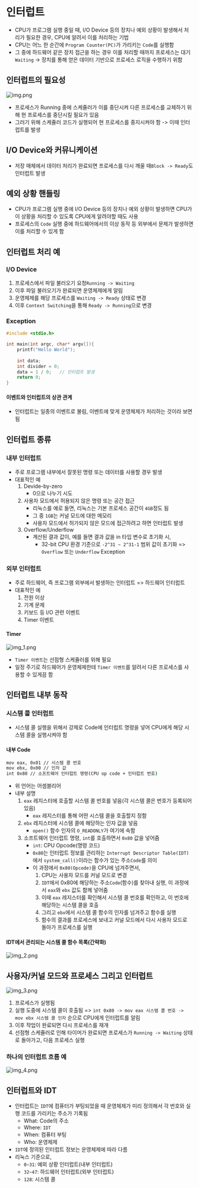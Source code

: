 # 인터럽트

- CPU가 프로그램 실행 중일 때, I/O Device 등의 장치나 예외 상황이 발생해서 처리가 필요한 경우, CPU에 알려서 이를 처리하는 기법
- CPU는 어느 한 순간에 `Program Counter(PC)`가 가리키는 `Code`를 실행함
- 그 중에 하드웨어 같은 장치 접근을 하는 경우 이를 처리할 때까지 프로세스는 대기`Waiting` -> 장치를 통해 얻은 데이터 기반으로 프로세스 로직을 수행하기 위함

## 인터럽트의 필요성
![img.png](img.png)
- 프로세스가 Running 중에 스케쥴러가 이를 중단시켜 다른 프로세스를 교체하기 위해 현 프로세스를 중단시킬 필요가 있음
- 그러기 위해 스케쥴러 코드가 실행되어 현 프로세스를 중지시켜야 함 -> 이때 인터럽트를 발생

## I/O Device와 커뮤니케이션
- 저장 매체에서 데이터 처리가 완료되면 프로세스를 다시 깨울 때`Block -> Ready`도 인터럽트 발생

## 예외 상황 핸들링
- CPU가 프로그램 실행 중에 I/O Device 등의 장치나 예외 상황이 발생하면 CPU가 이 상황을 처리할 수 있도록 CPU에게 알려야할 때도 사용
- 프로세스의 `Code` 실행 중에 하드웨어에서의 이상 동작 등 외부에서 문제가 발생하면 이를 처리할 수 있게 함

## 인터럽트 처리 예
### I/O Device
1. 프로세스에서 파일 불러오기 요청`Running -> Waiting`
2. 이후 파일 불러오기가 완료되면 운영체제에게 알림
3. 운영체제를 해당 프로세스를 `Waiting -> Ready` 상태로 변경
4. 이후 `Context Switching`을 통해 `Ready -> Running`으로 변경

### Exception
```c
#include <stdio.h>

int main(int argc, char* argv[]){
    printf("Hello World");
    
    int data;
    int divider = 0;
    data = 1 / 0;	// 인터럽트 발생
    return 0;
}
```
#### 이벤트와 인터럽트의 상관 관계
- 인터럽트는 일종의 이벤트로 불림, 이벤트에 맞게 운영체제가 처리하는 것이라 보면 됨

## 인터럽트 종류
### 내부 인터럽트
- 주로 프로그램 내부에서 잘못된 명령 또는 데이터를 사용할 경우 발생
- 대표적인 예
  1. Devide-by-zero
     - 0으로 나누기 시도
  2. 사용자 모드에서 허용되지 않은 명령 또는 공간 접근
     - 리눅스를 예로 들면, 리눅스는 기본 프로세스 공간이 `4GB`정도 됨
     - 그 중 `1GB`는 커널 모드에 대한 메모리
     - 사용자 모드에서 허가되지 않은 모드에 접근하려고 하면 인터럽트 발생
  3. Overflow/Underflow
     - 계산된 결과 값이, 예를 들면 결과 값을 in 타입 변수로 초기화 시,
       - 32-bit CPU 환경 기준으로 `-2^31 ~ 2^31-1` 범위 값이 초기화 => `Overflow` 또는 `Underflow` Exception

### 외부 인터럽트
- 주로 하드웨어, 즉 프로그램 외부에서 발생하는 인터럽트 => 하드웨어 인터럽트
- 대표적인 예
  1. 전원 이상
  2. 기계 문제
  3. 키보드 등 I/O 관련 이벤트
  4. Timer 이벤트

#### Timer
![img_1.png](img_1.png)
- `Timer 이벤트`는 선점형 스케쥴러를 위해 필요
- 일정 주기로 하드웨어가 운영체제한테 `Timer 이벤트`를 알려서 다른 프로세스를 사용할 수 있게끔 함

## 인터럽트 내부 동작

### 시스템 콜 인터럽트
- 시스템 콜 실행을 위해서 강제로 Code에 인터럽트 명령을 넣어 CPU에게 해당 시스템 콜을 실행시켜야 함

#### 내부 Code
```bash
mov eax, 0x01 // 시스템 콜 번호
mov ebx, 0x00 // 인자 값
int 0x80 // 소프트웨어 인터럽트 명령(CPU op code + 인터럽트 번호)
```
- 위 언어는 어셈블리어
- 내부 설명
  1. `eax` 레지스터에 호출할 시스템 콜 번호를 넣음(각 시스템 콜은 번호가 등록되어 있음)
     - `eax` 레지스터를 통해 어떤 시스템 콜을 호출할지 정함
  2. `ebx` 레지스터에 시스템 콜에 해당하는 인자 값을 넣음
     - `open()` 함수 인자의 `O_READONLY`가 여기에 속함
  3. 소프트웨어 인터럽트 명령, `int`를 호출하면서 `0x80` 값을 넣어줌
     - `int`: CPU Opcode(명령 코드)
     - `0x80`는 인터럽트 정보를 관리하는 `Interrupt Descriptor Table(IDT)`에서 `system_call()`이라는 함수가 있는 주소`Code`를 의미
     - 이 과정에서 `0x80(Opcode)`을 CPU에 넘겨주면서,
       1. CPU는 사용자 모드를 커널 모드로 변경
       2. `IDT`에서 0x80에 해당하는 주소`Code`(함수)를 찾아내 실행, 이 과정에서 `eax`와 `ebx` 값도 함께 넣어줌
       3. 이때 `eax` 레지스터를 확인해서 시스템 콜 번호를 확인하고, 이 번호에 해당하는 시스템 콜을 호출
       4. 그리고 `ebx`에서 시스템 콜 함수의 인자를 넘겨주고 함수를 실행
       5. 함수의 결과를 프로세스에 보내고 커널 모드에서 다시 사용자 모드로 돌아가 프로세스를 실행

#### IDT에서 관리되는 시스템 콜 함수 목록(간략화)
![img_2.png](img_2.png)

## 사용자/커널 모드와 프로세스 그리고 인터럽트
![img_3.png](img_3.png)

1. 프로세스가 실행됨
2. 실행 도중에 시스템 콜이 호출됨 => `int 0x80 -> mov eax 시스템 콜 번호 -> mov ebx 시스템 콜 인자` 순으로 CPU에게 인터럽트를 알림
3. 이후 작업이 완료되면 다시 프로세스를 재개
4. 선점형 스케쥴러로 인해 타이머가 완료되면 프로세스가 `Running -> Waiting` 상태로 돌아가고, 다음 프로세스 실행

### 하나의 인터럽트 흐름 예
![img_4.png](img_4.png)

## 인터럽트와 IDT
- 인터럽트는 `IDT`에 컴퓨터가 부팅되었을 때 운영체제가 미리 정의해서 각 번호와 실행 코드를 가리키는 주소가 기록됨
  - What: Code의 주소
  - Where: `IDT`
  - When: 컴퓨터 부팅
  - Who: 운영체제
- `IDT`에 정의된 인터럽트 정보는 운영체제에 따라 다름
- 리눅스 기준으로,
  - `0~31`: 예외 상황 인터럽트(내부 인터럽트)
  - `32~47`: 하드웨어 인터럽트(외부 인터럽트)
  - `128`: 시스템 콜
